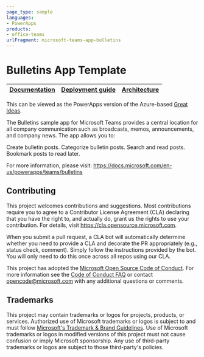 ```yaml
---
page_type: sample
languages:
- PowerApps
products:
- office-teams
urlFragment: microsoft-teams-app-bulletins
---
```


# Bulletins App Template

| [Documentation](https://docs.microsoft.com/en-us/powerapps/teams/bulletins) | [Deployment guide]() | [Architecture]() |
| ---- | ---- | ---- |

This can be viewed as the PowerApps version of the Azure-based [Great Ideas](https://github.com/OfficeDev/microsoft-teams-apps-greatideas).

The Bulletins sample app for Microsoft Teams provides a central location for all company communication such as broadcasts, memos, announcements, and company news. The app allows you to:

Create bulletin posts.
Categorize bulletin posts.
Search and read posts.
Bookmark posts to read later.

For more information, please visit: https://docs.microsoft.com/en-us/powerapps/teams/bulletins

## Contributing

This project welcomes contributions and suggestions.  Most contributions require you to agree to a
Contributor License Agreement (CLA) declaring that you have the right to, and actually do, grant us
the rights to use your contribution. For details, visit https://cla.opensource.microsoft.com.

When you submit a pull request, a CLA bot will automatically determine whether you need to provide
a CLA and decorate the PR appropriately (e.g., status check, comment). Simply follow the instructions
provided by the bot. You will only need to do this once across all repos using our CLA.

This project has adopted the [Microsoft Open Source Code of Conduct](https://opensource.microsoft.com/codeofconduct/).
For more information see the [Code of Conduct FAQ](https://opensource.microsoft.com/codeofconduct/faq/) or
contact [opencode@microsoft.com](mailto:opencode@microsoft.com) with any additional questions or comments.

## Trademarks

This project may contain trademarks or logos for projects, products, or services. Authorized use of Microsoft 
trademarks or logos is subject to and must follow 
[Microsoft's Trademark & Brand Guidelines](https://www.microsoft.com/en-us/legal/intellectualproperty/trademarks/usage/general).
Use of Microsoft trademarks or logos in modified versions of this project must not cause confusion or imply Microsoft sponsorship.
Any use of third-party trademarks or logos are subject to those third-party's policies.